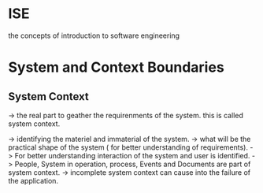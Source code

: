# ISE
the concepts of introduction to software engineering 


# System and Context Boundaries
## System Context

-> the real part to geather the requirenments of the system. this is called system context.

-> identifying the materiel and immaterial of the system.
-> what will be the practical shape of the system ( for better understanding of requirements).
-> For better understanding interaction of the system and user is identified.
-> People, System in operation, process, Events and Documents are part of system context.
-> incomplete system context can cause into the failure of the application.
